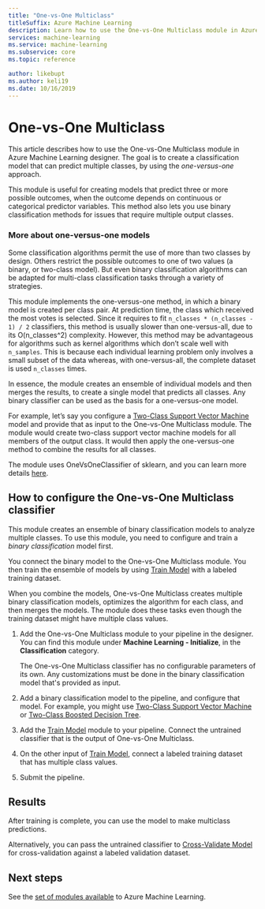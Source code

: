 ```yaml
---
title: "One-vs-One Multiclass"
titleSuffix: Azure Machine Learning
description: Learn how to use the One-vs-One Multiclass module in Azure Machine Learning to create a multiclass classification model from an ensemble of binary classification models.
services: machine-learning
ms.service: machine-learning
ms.subservice: core
ms.topic: reference

author: likebupt
ms.author: keli19
ms.date: 10/16/2019
---
```

# One-vs-One Multiclass

This article describes how to use the One-vs-One Multiclass module in Azure Machine Learning designer. The goal is to create a classification model that can predict multiple classes, by using the *one-versus-one* approach.

This module is useful for creating models that predict three or more possible outcomes, when the outcome depends on continuous or categorical predictor variables. This method also lets you use binary classification methods for issues that require multiple output classes.

### More about one-versus-one models

Some classification algorithms permit the use of more than two classes by design. Others restrict the possible outcomes to one of two values (a binary, or two-class model). But even binary classification algorithms can be adapted for multi-class classification tasks through a variety of strategies. 

This module implements the one-versus-one method, in which a binary model is created per class pair. At prediction time, the class which received the most votes is selected. Since it requires to fit `n_classes * (n_classes - 1) / 2` classifiers, this method is usually slower than one-versus-all, due to its O(n_classes^2) complexity. However, this method may be advantageous for algorithms such as kernel algorithms which don’t scale well with `n_samples`. This is because each individual learning problem only involves a small subset of the data whereas, with one-versus-all, the complete dataset is used `n_classes` times.

In essence, the module creates an ensemble of individual models and then merges the results, to create a single model that predicts all classes. Any binary classifier can be used as the basis for a one-versus-one model.  

For example, let’s say you configure a [Two-Class Support Vector Machine](two-class-support-vector-machine.md) model and provide that as input to the One-vs-One Multiclass module. The module would create two-class support vector machine models for all members of the output class. It would then apply the one-versus-one method to combine the results for all classes.  

The module uses OneVsOneClassifier of sklearn, and you can learn more details [here](https://scikit-learn.org/stable/modules/generated/sklearn.multiclass.OneVsOneClassifier.html).

## How to configure the One-vs-One Multiclass classifier  

This module creates an ensemble of binary classification models to analyze multiple classes. To use this module, you need to configure and train a *binary classification* model first. 

You connect the binary model to the One-vs-One Multiclass module. You then train the ensemble of models by using [Train Model](train-model.md) with a labeled training dataset.

When you combine the models, One-vs-One Multiclass creates multiple binary classification models, optimizes the algorithm for each class, and then merges the models. The module does these tasks even though the training dataset might have multiple class values.

1. Add the One-vs-One Multiclass module to your pipeline in the designer. You can find this module under **Machine Learning - Initialize**, in the **Classification** category.

   The One-vs-One Multiclass classifier has no configurable parameters of its own. Any customizations must be done in the binary classification model that's provided as input.

2. Add a binary classification model to the pipeline, and configure that model. For example, you might use [Two-Class Support Vector Machine](two-class-support-vector-machine.md) or [Two-Class Boosted Decision Tree](two-class-boosted-decision-tree.md).

3. Add the [Train Model](train-model.md) module to your pipeline. Connect the untrained classifier that is the output of One-vs-One Multiclass.

4. On the other input of [Train Model](train-model.md), connect a labeled training dataset that has multiple class values.

5. Submit the pipeline.

## Results

After training is complete, you can use the model to make multiclass predictions.

Alternatively, you can pass the untrained classifier to [Cross-Validate Model](cross-validate-model.md) for cross-validation against a labeled validation dataset.


## Next steps

See the [set of modules available](module-reference.md) to Azure Machine Learning. 
